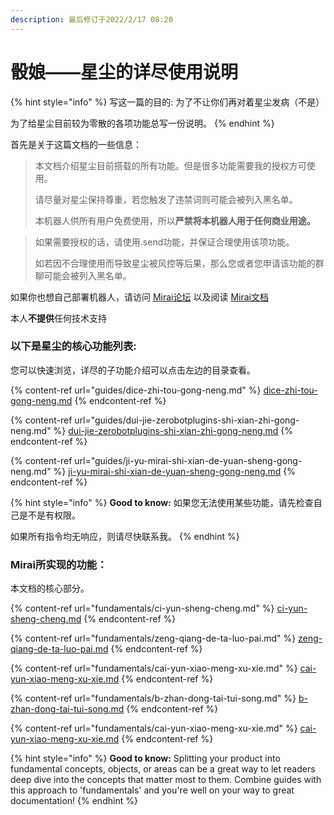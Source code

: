 ```yaml
---
description: 最后修订于2022/2/17 08:20
---
```


# 骰娘——星尘的详尽使用说明

{% hint style="info" %}
写这一篇的目的: 为了不让你们再对着星尘发病（不是）

为了给星尘目前较为零散的各项功能总写一份说明。
{% endhint %}

首先是关于这篇文档的一些信息：

> 本文档介绍星尘目前搭载的所有功能。但是很多功能需要我的授权方可使用。
>
> 请尽量对星尘保持尊重，若您触发了违禁词则可能会被列入黑名单。
>
> 本机器人供所有用户免费使用，所以**严禁将本机器人用于任何商业用途。**

> 如果需要授权的话，请使用.send功能，并保证合理使用该项功能。
>
> 如若因不合理使用而导致星尘被风控等后果，那么您或者您申请该功能的群聊可能会被列入黑名单。

如果你也想自己部署机器人，请访问 [Mirai论坛](https://mirai.mamoe.net) 以及阅读 [Mirai文档](https://docs.mirai.mamoe.net)

本人**不提供**任何技术支持

### 以下是星尘的核心功能列表:

您可以快速浏览，详尽的子功能介绍可以点击左边的目录查看。

{% content-ref url="guides/dice-zhi-tou-gong-neng.md" %}
[dice-zhi-tou-gong-neng.md](guides/dice-zhi-tou-gong-neng.md)
{% endcontent-ref %}

{% content-ref url="guides/dui-jie-zerobotplugins-shi-xian-zhi-gong-neng.md" %}
[dui-jie-zerobotplugins-shi-xian-zhi-gong-neng.md](guides/dui-jie-zerobotplugins-shi-xian-zhi-gong-neng.md)
{% endcontent-ref %}

{% content-ref url="guides/ji-yu-mirai-shi-xian-de-yuan-sheng-gong-neng.md" %}
[ji-yu-mirai-shi-xian-de-yuan-sheng-gong-neng.md](guides/ji-yu-mirai-shi-xian-de-yuan-sheng-gong-neng.md)
{% endcontent-ref %}

{% hint style="info" %}
**Good to know:** 如果您无法使用某些功能，请先检查自己是不是有权限。

如果所有指令均无响应，则请尽快联系我。
{% endhint %}

### Mirai所实现的功能：

本文档的核心部分。

{% content-ref url="fundamentals/ci-yun-sheng-cheng.md" %}
[ci-yun-sheng-cheng.md](fundamentals/ci-yun-sheng-cheng.md)
{% endcontent-ref %}

{% content-ref url="fundamentals/zeng-qiang-de-ta-luo-pai.md" %}
[zeng-qiang-de-ta-luo-pai.md](fundamentals/zeng-qiang-de-ta-luo-pai.md)
{% endcontent-ref %}

{% content-ref url="fundamentals/cai-yun-xiao-meng-xu-xie.md" %}
[cai-yun-xiao-meng-xu-xie.md](fundamentals/cai-yun-xiao-meng-xu-xie.md)
{% endcontent-ref %}

{% content-ref url="fundamentals/b-zhan-dong-tai-tui-song.md" %}
[b-zhan-dong-tai-tui-song.md](fundamentals/b-zhan-dong-tai-tui-song.md)
{% endcontent-ref %}

\{% content-ref url="fundamentals/cai-yun-xiao-meng-xu-xie.md" %\} [cai-yun-xiao-meng-xu-xie.md](fundamentals/cai-yun-xiao-meng-xu-xie.md) \{% endcontent-ref %\}

{% hint style="info" %}
**Good to know:** Splitting your product into fundamental concepts, objects, or areas can be a great way to let readers deep dive into the concepts that matter most to them. Combine guides with this approach to 'fundamentals' and you're well on your way to great documentation!
{% endhint %}
